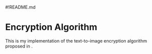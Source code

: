 #!README.md

# Encryption Algorithm

This is my implementation of the text-to-image encryption algorithm proposed in <insert article>.
